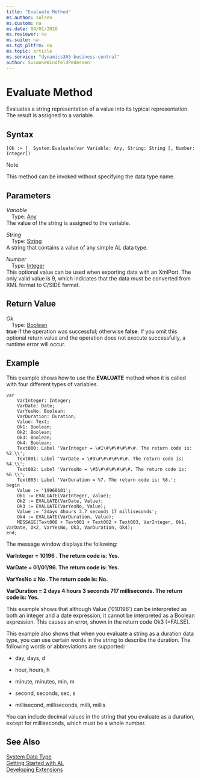 ```yaml
---
title: "Evaluate Method"
ms.author: solsen
ms.custom: na
ms.date: 04/01/2020
ms.reviewer: na
ms.suite: na
ms.tgt_pltfrm: na
ms.topic: article
ms.service: "dynamics365-business-central"
author: SusanneWindfeldPedersen
---
```

[//]: # (START>DO_NOT_EDIT)
[//]: # (IMPORTANT:Do not edit any of the content between here and the END>DO_NOT_EDIT.)
[//]: # (Any modifications should be made in the .xml files in the ModernDev repo.)
# Evaluate Method
Evaluates a string representation of a value into its typical representation. The result is assigned to a variable.


## Syntax
```
[Ok := ]  System.Evaluate(var Variable: Any, String: String [, Number: Integer])
```
> [!NOTE]  
> This method can be invoked without specifying the data type name.  
## Parameters
*Variable*  
&emsp;Type: [Any](../any/any-data-type.md)  
The value of the string is assigned to the variable.
        
*String*  
&emsp;Type: [String](../string/string-data-type.md)  
 A string that contains a value of any simple AL data type.
        
*Number*  
&emsp;Type: [Integer](../integer/integer-data-type.md)  
This optional value can be used when exporting data with an XmlPort. The only valid value is 9, which indicates that the data must be converted from XML format to C/SIDE format.  


## Return Value
*Ok*  
&emsp;Type: [Boolean](../boolean/boolean-data-type.md)  
**true** if the operation was successful; otherwise **false**.  If you omit this optional return value and the operation does not execute successfully, a runtime error will occur.    


[//]: # (IMPORTANT: END>DO_NOT_EDIT)

## Example  
 This example shows how to use the **EVALUATE** method when it is called with four different types of variables.  
    
```  
var
    VarInteger: Integer;  
    VarDate: Date;
    VarYesNo: Boolean;  
    VarDuration: Duration;  
    Value: Text;
    Ok1: Boolean;  
    Ok2: Boolean;  
    Ok3: Boolean;  
    Ok4: Boolean; 
    Text000: Label 'VarInteger = \#1\#\#\#\#\#\#. The return code is: %2.\\';
    Text001: Label 'VarDate = \#3\#\#\#\#\#\#. The return code is: %4.\\'; 
    Text002: Label 'VarYesNo = \#5\#\#\#\#\#\#. The return code is: %6.\\';  
    Text003: Label 'VarDuration = %7. The return code is: %8.';
begin
    Value := '19960101';  
    Ok1 := EVALUATE(VarInteger, Value);  
    Ok2 := EVALUATE(VarDate, Value);  
    Ok3 := EVALUATE(VarYesNo, Value);  
    Value := '2days 4hours 3.7 seconds 17 milliseconds';  
    Ok4 := EVALUATE(VarDuration, Value);  
    MESSAGE(Text000 + Text001 + Text002 + Text003, VarInteger, Ok1, VarDate, Ok2, VarYesNo, Ok3, VarDuration, Ok4); 
end; 
```  
  
 The message window displays the following:  
  
 **VarInteger = 10196   . The return code is: Yes.**  
  
 **VarDate = 01/01/96. The return code is: Yes.**  
  
 **VarYesNo = No      . The return code is: No.**  
  
 **VarDuration = 2 days 4 hours 3 seconds 717 milliseconds. The return code is: Yes.**  
  
 This example shows that although Value \('010196'\) can be interpreted as both an integer and a date expression, it cannot be interpreted as a Boolean expression. This causes an error, shown in the return code Ok3 \(=FALSE\).  
  
 This example also shows that when you evaluate a string as a duration data type, you can use certain words in the string to describe the duration. The following words or abbreviations are supported:  
  
-   day, days, d  
  
-   hour, hours, h  
  
-   minute, minutes, min, m  
  
-   second, seconds, sec, s  
  
-   millisecond, milliseconds, milli, millis  
  
 You can include decimal values in the string that you evaluate as a duration, except for milliseconds, which must be a whole number.  

## See Also
[System Data Type](system-data-type.md)  
[Getting Started with AL](../../devenv-get-started.md)  
[Developing Extensions](../../devenv-dev-overview.md)